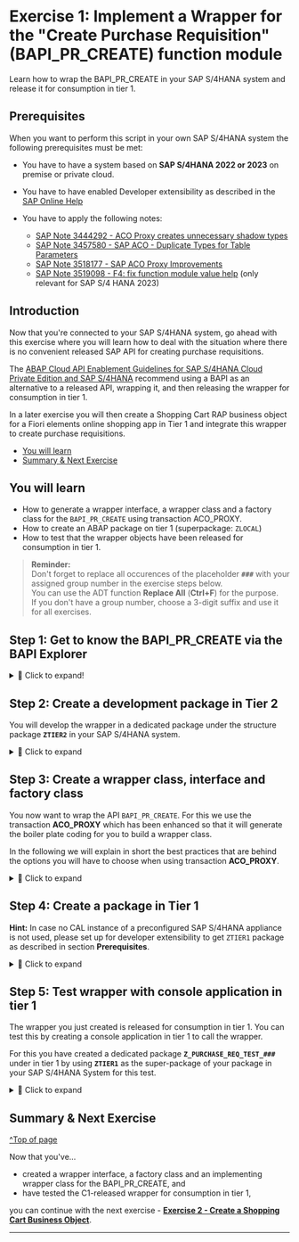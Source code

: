  # Exercise 1: Implement a Wrapper for the "Create Purchase Requisition" (BAPI_PR_CREATE) function module
<!-- description --> Learn how to wrap the BAPI_PR_CREATE in your SAP S/4HANA system and release it for consumption in tier 1.

## Prerequisites

When you want to perform this script in your own SAP S/4HANA system the following prerequisites must be met:     

- You have to have a system based on **SAP S/4HANA 2022 or 2023** on premise or private cloud.
- You have to have enabled Developer extensibility as described in the [SAP Online Help](https://help.sap.com/docs/ABAP_PLATFORM_NEW/b5670aaaa2364a29935f40b16499972d/31367ef6c3e947059e0d7c1cbfcaae93.html?q=set%20up%20developer%20extensibility&locale=en-US)   
- You have to apply the following notes:  

  - [SAP Note 3444292 - ACO Proxy creates unnecessary shadow types](https://me.sap.com/notes/3444292)  
  - [SAP Note 3457580 - SAP ACO - Duplicate Types for Table Parameters](https://me.sap.com/notes/3457580)
  - [SAP Note 3518177 - SAP ACO Proxy Improvements](https://me.sap.com/notes/3518177)
  - [SAP Note 3519098 - F4: fix function module value help](https://me.sap.com/notes/3519098)   (only relevant for SAP S/4 HANA 2023)   

## Introduction
Now that you're connected to your SAP S/4HANA system, go ahead with this exercise where you will learn how to deal with the situation where there is no convenient released SAP API for creating purchase requisitions. 

The [ABAP Cloud API Enablement Guidelines for SAP S/4HANA Cloud Private Edition and SAP S/4HANA](https://www.sap.com/documents/2023/05/b0bd8ae6-747e-0010-bca6-c68f7e60039b.html) recommend using a BAPI as an alternative to a released API, wrapping it, and then releasing the wrapper for consumption in tier 1. 

In a later exercise you will then create a Shopping Cart RAP business object for a Fiori elements online shopping app in Tier 1 and integrate this wrapper to create purchase requisitions.

- [You will learn](#you-will-learn)
- [Summary & Next Exercise](#summary--next-exercise)  


## You will learn
- How to generate a wrapper interface, a wrapper class and a factory class for the `BAPI_PR_CREATE` using transaction ACO_PROXY.
- How to create an ABAP package on tier 1 (superpackage: `ZLOCAL`)   
- How to test that the wrapper objects have been released for consumption in tier 1.

> **Reminder:**   
> Don't forget to replace all occurences of the placeholder **`###`** with your assigned group number in the exercise steps below.  
> You can use the ADT function **Replace All** (**Ctrl+F**) for the purpose.   
> If you don't have a group number, choose a 3-digit suffix and use it for all exercises.


## Step 1: Get to know the BAPI_PR_CREATE via the BAPI Explorer

<details>
  <summary>🔵 Click to expand!</summary>
  
The first step is to look for a suitable non-released API to create purchase requisitions. You can use the BAPI Explorer for this purpose. Connect to the backend of your SAP S/4HANA system and start transaction **`BAPI`** by opening the embedded SAP GUI (**Ctrl+6**) and entering **`/nBAPI`** in the command field. For the purpose of this tutorial, we will use the non-released BAPI **`BAPI_PR_CREATE`**.

For that, switch to the **Alphabetical** view (1), look for the Business Object **`PurchaseRequisition`** (2), find and click on the method **`CreateFromData1`** (3). You can see that its function module is the **`BAPI_PR_CREATE`** (4).

<!-- ![BAPI explorer](images/bapi_explorer.png) -->
<img alt="BAPI explorer" src="images/bapi_explorer.png" width="70%">

In the **Documentation** tab you can find more information on what the BAPI is used for (in this case: to create purchase requisitions) and you can find examples for various scenarios and how to fill the respective parameter values.

In the **Tools** section you can click on the **Function Builder** and then click on **Display** to see the required parameters:

<!-- ![BAPI explorer - Tools](images/bapi_explorer-tools.png) -->
<img alt="BAPI explorer - Tools" src="images/bapi_explorer-tools.png" width="70%">

<!-- ![BAPI explorer - Function Builder](images/bapi_explorer-function_builder.png) -->
<img alt="BAPI explorer - Function Builder" src="images/bapi_explorer-function_builder.png" width="70%">

>The `BAPI_PR_CREATE` has a `TESTRUN` parameter that can be used to call the BAPI in validation mode. Some BAPI have a similar test mode that can be used to validate input data. It is best practice to make use of this test mode, if available, as we will address in more details in a later [tutorial](/exercises/ex5/Readme.md) of this group.

</details>

## Step 2: Create a development package in Tier 2

You will develop the wrapper in a dedicated package under the structure package **`ZTIER2`** in your SAP S/4HANA system.   

<details>
  <summary>🔵 Click to expand</summary>
  
  1. In ADT, open your SAP S/4HANA system project folder, right click on it and select **New** > **ABAP Package** and enter the following values:   

     - Name:         **`ZTIER2_###`**   
     - Superpackage: **`ZTIER2`**      
     - Description:  **`Group ### - Tier2`.**      

  2. Select **Add to favorite packages** for easy access later on. Keep the Package Type as **Development** and click on **Next**.  

  3. Do not change anything in the following wizard window (where the software component HOME is selected), and click on **Next**.       

  <img alt="Create Tier 2 package" src="start_aco_proxy_2.png" width="70%">    

  Create a new transport request and give it a meaningful name such as `Tier2 development - Group ###` so that it can be more easily identified. Then click on **Finish**. The package will be created.

</details>  

## Step 3: Create a wrapper class, interface and factory class

You now want to wrap the API `BAPI_PR_CREATE`. For this we use the transaction **ACO_PROXY** which has been enhanced so that it will generate the boiler plate coding for you to build a wrapper class.   

In the following we will explain in short the best practices that are behind the options you will have to choose when using transaction **ACO_PROXY**.  

<details>
  <summary>🔵 Click to expand</summary>

> **The interface:**     
> Depending on your specific use-case, you normally would need to access only certain specific functionalities and methods of the BAPI you want to expose. An ABAP Interface is the perfect development object for this purpose. The interface simplifies and restricts the usage of the underlying BAPI for the specific use-case, by exposing only the parameters that are needed. As a consequence, non-wrapped functionalities are forbidden.

> **The wrapper class:**    
> In addition you need a class to wrap the BAPI (implementing the interface) and implement its methods. The wrapper class has a method defined in the private section, `call_bapi_pr_create`, which has access to all the parameters of the underlying BAPI. Having this type of central private method is best practice. Internally, the wrapper class has access to all the parameters and then the interface has virtual access to all of these parameters and exposes publicly only the ones that are needed depending on the specific use-case. 

> **C1-release for use in cloud in cloud development:**    
> Since we plan to access the wrapped BAPI in a different tier, it is good to provide the possibility to test it, and to keep wrapping-specific coding in tier 1 to a minimum. For this reason, the interface approach is recommended, and the wrapper class will not be released directly for consumption in tier 1, but rather will be accessible via a factory class that you will also be created.

> **The factory class:**
> A factory class is used to control the instantiation of the wrapper class and in order to be able to use it in Tier1 it has to be released for use in tier 1. 

This approach has the advantage of a clear control of when and where an instance of the wrapper class is created, and in the event in which several wrapper classes are needed all their instantiations could be handled inside one single factory class.  Also, in case of wrapper classes this has the advantage that in case the wrapper class is changed throughout it's software lifecycle, at a later point in time a different class could be initialized, without changes to the consumer implementation. In this tutorial we follow the [clean code best practices](https://blogs.sap.com/2022/05/05/how-to-enable-clean-code-checks-for-abap/) for ABAP development. For example: the wrapper class is ready for ABAP Unit Tests and [ABAP Doc](https://blogs.sap.com/2013/04/29/abap-doc/) is implemented.


1. To create the interface, the class and the factory class for your BAPI start transaction **ACO_PROXY**.  

2. Enter the following values:   

   **A. Function Modules**    
      - Here you can select one or more function modules that will be wrapped by one single class. Please enter here only `BAPI_PR_CREATE`.  
        
   **B. Specify repository object names**    
      - **Name of a proxy class**: Enter a name for the wrapper class, e.g. `ZCL_WRAP_BAPI_PR_###`.   
      - **Package**: Select `ZTIER2_###`.       
      - **Create Interface**: Check the check box and choose a name for the interface, e.g. `ZIF_WRAP_BAPI_PR_###`  
      - **Create Factory Class**: Check the check box and choose a name for the factory class, e.g. `ZCL_F_WRAP_BAPI_PR_###`   

   **C. Options**   
      - Leave the default value **Pass destination via Constructor**  checked.   
      - Choose the radio-button **Class-Based Exceptions**       
      - Check the check box **Do not create Shadows of C1 Released Types**       
      - Check the check box **C1 Release**       
      - Check the check box **Create Private Methods**          

    
   <img alt="Start ACO_PROXY" src="images/start_aco_proxy_2.png" width="100%"> 

3. Press the green check mark <code style="color : name_color">**✔**</code> in the upper left corner or  **F8** to continue
   
4. Select optional values

   Transaction **ACO_PROXY** offers you to un-select optional values that shall not be part of the public interface.

   Only leave the following optional parameters of the 'BAPI_PR_CREATE' selected
   
   - NUMBER  
   - PRHEADEREXP  
   - PRHEADER  
   - PRHEADERX  
   - TESTRUN  
   - PRITEMX  
   - RETURN  

   and un-select all other optional parameters.   

   <img alt="Select optional parameters 1" src="images/rap640_parameter_010.png" width="70%">

   <img alt="Select optional parameters 2" src="images/rap640_parameter_020.png" width="70%">

   <img alt="Select optional parameters 3" src="images/rap640_parameter_030.png" width="70%">

 
</details>  

## Step 4: Create a package in Tier 1   

**Hint:** In case no CAL instance of a preconfigured SAP S/4HANA appliance is not used, please set up for developer extensibility to get `ZTIER1` package as described in section **Prerequisites**.    

<details>
  <summary>🔵 Click to expand</summary>

  1. In ADT, open your SAP S/4HANA system project folder, right click on it and select **New** > **ABAP Package**.
  2. Enter the following values:         

     - Name:         **`ZTIER2_###`**
     - Superpackage: **`ZTIER2`**
     - Description:  **`Group ### - Tier2`.**      

     Selec t **Add to favorite packages** for easy access later on. Keep the Package Type as **Development** and click on **Next**.    

  7. Click on **Next** and then **Next** again. Select a suitable transport request (or create a new one if needed) and then click on **Finish**.

    
      
</details>

## Step 5: Test wrapper with console application in tier 1

The wrapper you just created is released for consumption in tier 1. You can test this by creating a console application in tier 1 to call the wrapper. 

For this you have created a dedicated package **`Z_PURCHASE_REQ_TEST_###`** under in tier 1 by using **`ZTIER1`** as the super-package of your package in your SAP S/4HANA System for this test.

<details>
  <summary>🔵 Click to expand</summary>  
   
4. Create a class for the console application. Right click on the newly created package **`Z_PURCHASE_REQ_TEST_###`** and select **New** > **ABAP Class** and input the Name **`ZCL_BAPI_WRAP_TEST_###`** and a Description:

<!-- ![Create test class](images/create_test_class.png) -->
<img alt="Create test class" src="images/create_test_class.png" width="70%">

3. Click on **Next**, select a suitable transport request (or create a new one if needed) and then click on **Finish**.

4. You can check that the newly created class is a tier 1 class by checking that the **ABAP Language Version** is `ABAP Language for Cloud Development` in the **Properties** > **General** tab:

<!-- ![Console application language](images/console_application_language.png) -->
<img alt="Console application language" src="images/console_application_language.png" width="70%">

5. Implement the newly created class as shown below. The class calls the wrapper factory class and, given some input parameter values like the delivery date and the item price, creates a purchase requisition for that specific item and prints the information to the console.   
         
 <details>
  <summary>🟡📄 Click to expand and view or copy the source code!</summary>

```ABAP

CLASS zcl_bapi_wrap_test_### DEFINITION
  PUBLIC
  FINAL
  CREATE PUBLIC .

  PUBLIC SECTION.
  INTERFACES if_oo_adt_classrun .
  PROTECTED SECTION.
  PRIVATE SECTION.
ENDCLASS.



CLASS zcl_bapi_wrap_test_### IMPLEMENTATION.
METHOD if_oo_adt_classrun~main.

    DATA pr_returns TYPE bapirettab.

    DATA prheader TYPE zif_wrap_bapi_pr_###=>bapimereqheader .
    DATA prheaderx TYPE zif_wrap_bapi_pr_###=>bapimereqheaderx .
    DATA number  TYPE zif_wrap_bapi_pr_###=>banfn  .
    DATA pritem  TYPE zif_wrap_bapi_pr_###=>_bapimereqitemimp .
    DATA pritemx  TYPE zif_wrap_bapi_pr_###=>_bapimereqitemx  .
    DATA prheaderexp  TYPE zif_wrap_bapi_pr_###=>bapimereqheader .

    DATA(myclass) = zcl_f_wrap_bapi_pr_###=>create_instance( ).

    prheader = VALUE #( pr_type = 'NB' ).
    prheaderx = VALUE #( pr_type = 'X' ).

    pritem           = VALUE #( (
                      preq_item  = '00010'
                      plant      = '1010'
                      acctasscat = 'U'
                      currency   = 'EUR'
                      deliv_date = cl_abap_context_info=>get_system_date(  ) + 14   "format: yyyy-mm-dd (at least 10 days)
                      material   = 'ZPRINTER01'
                      matl_group = 'A001'
                      preq_price = '100.00'
                      quantity   = '1'
                      unit       = 'ST'
                      pur_group = '001'
                      purch_org = '1010'
                      short_text = 'ZPRINTER01'
                    ) ).

    pritemx           = VALUE #( (
                      preq_item  = '00010'
                      plant      = 'X'
                      acctasscat = 'X'
                      currency   = 'X'
                      deliv_date = 'X'
                      material   = 'X'
                      matl_group = 'X'
                      preq_price = 'X'
                      quantity   = 'X'
                      unit       = 'X'
                      pur_group = 'X'
                      purch_org = 'X'
                      short_text = 'X'
                    ) ).

    TRY.
        myclass->bapi_pr_create(
          EXPORTING
            prheader = prheader
            prheaderx = prheaderx
            testrun = abap_false
          IMPORTING
            number   = number
            prheaderexp = prheaderexp
          CHANGING
            pritem = pritem
            pritemx = pritemx
     )
        .
      CATCH cx_aco_application_exception cx_aco_communication_failure cx_aco_system_failure INTO DATA(call_wrapper_exception).
        "handle exception
        out->write( |Exception occured: { call_wrapper_exception->get_text(  ) }| ).
    ENDTRY.
    out->write( |purchase requistion number: { number  } | ).
    LOOP AT pr_returns INTO DATA(bapiret2_line).
      out->write( |bapi_return: { bapiret2_line-message } | ).
    ENDLOOP.
  ENDMETHOD.
ENDCLASS.

```

 </details>   

6. Save and activate your changes.   

7. Now run this class  by pressing F9.   

8. You shall see an output as follows:

   <img alt="Console output test class" src="images/console_output_test_class.png" width="70%">   
   
 </details>
 
<!--    

## Step 8: Run ATC checks and request exemptions \[OPTIONAL\]

> **Note**: This exercise is optional. 

You will now need to run ATC checks on the objects you created and request exemptions to use non-released API.

<details>
  <summary>🔵 Click to expand</summary>  

To run the ATC checks right click on the `$Z_PURCHASE_REQ_TIER2_###` package and select **Run As** > **ABAP Test Cockpit With...** and select your ATC check variant. Confirm by clicking on **OK**.   


<img alt="ATC checks - interface error" src="images/select_atc_check_variant.png" width="70%">

The result of the ATC check will appear in the ATC Problems tab. As expected, you will get ATC check errors because you are using an non-released API:


<img alt="ATC checks - interface error" src="images/interface_atc_checks.png" width="70%">

>Note that there are ATC checks errors for both the interface and the wrapper class. You will need to request an exemption for each of the two objects.

Right click on any one of the interface related errors in the ATC Problems tab and choose **Request Exemption**. You can then request an exemption for the whole interface by selecting `Interface (ABAP Objects)` under the `Apply exemption To` tab:


<img alt="Request exemptions for the whole interface" src="images/interface_request_exemption.png" width="70%">

Click **Next**, choose a valid approver, a reason to request the exemptions and input a justification for it. Then click on **Finish**.


<img alt="Approver and justification" src="images/approver_and_justification.png" width="70%">

Proceed in the same way to request an exemption for the whole wrapper class.

>How to maintain approvers and how to approve exemptions is beyond the scope of this tutorial. After a maintained approver has approved the exemptions, you can verify it by running ATC checks again in ADT: no issue should arise.

</details>

-->   

<!--
## Step 10: Check the results in the SAP standard `Purchase Requisition - Professional` App

You can  use the app **Manage Purchase Requisition - Professional** to check the purchase requistions that you have created using your console application.   

<details>
  <summary>🔵 Click to expand</summary>
  
  1. In a preconfigured appliance system, the standard **Manage Purchase Requisition - Professional** app can be started using the ABAP Fiori Launchpad using the following URL, where you will replace `xxx.xxx.xxx.xxx` with your assigned system IP address:     
  
     https://xxx.xxx.xxx.xxx:44301/sap/bc/ui2/flp?sap-client=100&sap-language=EN#PurchaseRequisition-maintain
    
     > **Hint:** Alternatively, you can launch the ABAP Fiori launchpad using the transaction code **`/ui2/flp`** (`/n/ui2/flp`) and then search for the app *Manage Purchase Requisition - Professional*.

     **Manage Purchase Requistion - SAP standard application**   
     ![Manage Purchase Requistion - Professional](../ex4/images/pr_professional_app.png)  
    
     Now you can search for the created purchase requisition number.

     > **Note**
     > Before checking the results in the ADT Fiori Elements preview make sure to clear the cache by pressing **F12** and by selecting **clear cache and refresh**. Otherwise you might run into the issue that the button 
       of the action is visible but not functional.   

</details>
-->

## Summary & Next Exercise
[^Top of page](#)

Now that you've... 
- created a wrapper interface, a factory class and an implementing wrapper class for the BAPI_PR_CREATE, and
- have tested the C1-released wrapper for consumption in tier 1,

you can continue with the next exercise - **[Exercise 2 - Create a Shopping Cart Business Object](../ex2/README.md)**.

---
